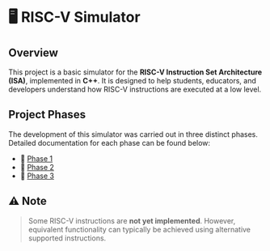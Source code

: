 
# 🖥️ RISC-V Simulator

## Overview

This project is a basic simulator for the **RISC-V Instruction Set Architecture (ISA)**, implemented in **C++**. It is designed to help students, educators, and developers understand how RISC-V instructions are executed at a low level.

## Project Phases

The development of this simulator was carried out in three distinct phases. Detailed documentation for each phase can be found below:

* 📄 [Phase 1](Phase1.pdf) 
* 📄 [Phase 2](Phase2.pdf)  
* 📄 [Phase 3](Phase3.pdf)  

## ⚠️ Note

> Some RISC-V instructions are **not yet implemented**. However, equivalent functionality can typically be achieved using alternative supported instructions.
